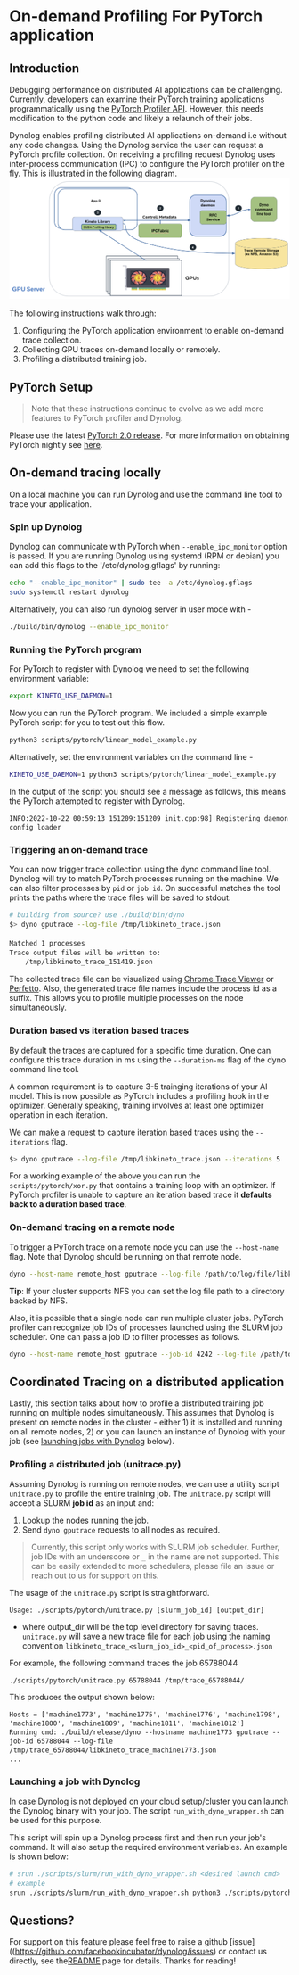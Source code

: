 # On-demand Profiling For PyTorch application

## Introduction
Debugging performance on distributed AI applications can be challenging. Currently, developers can examine their PyTorch training applications programmatically using the [PyTorch Profiler API](https://pytorch.org/docs/stable/profiler.html).
However, this needs modification to the python code and likely a relaunch of their jobs.

Dynolog enables profiling distributed AI applications on-demand i.e without any code changes. Using the Dynolog service the user can request a PyTorch profile collection. On receiving a profiling request Dynolog uses inter-process communication (IPC) to configure the PyTorch profiler on the fly. This is illustrated in the following diagram.
![Profiler activation flow with Dynolog and PyTorch](./profiler_flow.png)

The following instructions walk through:
1. Configuring the PyTorch application environment to enable on-demand trace collection.
1. Collecting GPU traces on-demand locally or remotely.
1. Profiling a distributed training job.

## PyTorch Setup
> Note that these instructions continue to evolve as we add more features to PyTorch profiler and Dynolog.

Please use the latest [PyTorch 2.0 release](https://pytorch.org/get-started/pytorch-2.0/). For more information on obtaining PyTorch nightly see [here](https://pytorch.org/get-started/locally/).

## On-demand tracing locally
On a local machine you can run Dynolog and use the command line tool to trace your application.

### Spin up Dynolog
Dynolog can communicate with PyTorch when `--enable_ipc_monitor` option is passed.
If you are running Dynolog using systemd (RPM or debian) you can add this flags to the '/etc/dynolog.gflags' by running:
```bash
echo "--enable_ipc_monitor" | sudo tee -a /etc/dynolog.gflags
sudo systemctl restart dynolog
```
Alternatively, you can also run dynolog server in user mode with -
```bash
./build/bin/dynolog --enable_ipc_monitor
```

### Running the PyTorch program
For PyTorch to register with Dynolog we need to set the following environment variable:
```bash
export KINETO_USE_DAEMON=1
```
Now you can run the PyTorch program. We included a simple example PyTorch script for you to test out this flow.
```bash
python3 scripts/pytorch/linear_model_example.py
```
Alternatively, set the environment variables on the command line -
```bash
KINETO_USE_DAEMON=1 python3 scripts/pytorch/linear_model_example.py
```

In the output of the script you should see a message as follows, this means the PyTorch attempted to register with Dynolog.
```
INFO:2022-10-22 00:59:13 151209:151209 init.cpp:98] Registering daemon config loader
```

### Triggering an on-demand trace
You can now trigger trace collection using the dyno command line tool. Dynolog will try to match PyTorch processes running on the machine. We can also filter processes by `pid` or `job id`. On successful matches the tool prints the paths where the trace files will be saved to stdout:
```bash
# building from source? use ./build/bin/dyno
$> dyno gputrace --log-file /tmp/libkineto_trace.json

Matched 1 processes
Trace output files will be written to:
    /tmp/libkineto_trace_151419.json
```
The collected trace file can be visualized using [Chrome Trace Viewer](chrome://tracing) or [Perfetto](https://perfetto.dev/).
Also, the generated trace file names include the process id as a suffix. This allows you to profile multiple processes on the node simultaneously.

### Duration based vs iteration based traces
By default the traces are captured for a specific time duration. One can configure this trace duration in ms using the `--duration-ms` flag of the dyno command line tool.

A common requirement is to capture 3-5 trainging iterations of your AI model. This is now possible as PyTorch includes a profiling hook in the optimizer. Generally speaking, training involves at least one optimizer operation in each iteration.

We can make a request to capture iteration based traces using the `--iterations` flag.
```bash
$> dyno gputrace --log-file /tmp/libkineto_trace.json --iterations 5
```
For a working example of the above you can run the `scripts/pytorch/xor.py` that contains a training loop with an optimizer. If PyTorch profiler is unable to capture an iteration based trace it **defaults back to a duration based trace**.

### On-demand tracing on a remote node
To trigger a PyTorch trace on a remote node you can use the `--host-name` flag. Note that Dynolog should be running on that remote node.
```bash
dyno --host-name remote_host gputrace --log-file /path/to/log/file/libkineto_trace.json
```
**Tip**: If your cluster supports NFS you can set the log file path to a directory backed by NFS.

Also, it is possible that a single node can run multiple cluster jobs. PyTorch profiler can recognize job IDs
of processes launched using the SLURM job scheduler. One can pass a job ID to filter processes as follows.
```bash
dyno --host-name remote_host gputrace --job-id 4242 --log-file /path/to/log/file/libkineto_trace.json
```

## Coordinated Tracing on a distributed application
Lastly, this section talks about how to profile a distributed training job running on multiple nodes simultaneously.
This assumes that Dynolog is present on remote nodes in the cluster - either 1) it is installed and running on all remote nodes, 2) or you can launch an instance of Dynolog with your job (see [launching jobs with Dynolog](#launching-jobs-with-dynolog) below).

### Profiling a distributed job (unitrace.py)
Assuming Dynolog is running on remote nodes, we can use a utility script `unitrace.py` to profile the entire training job.
The `unitrace.py` script will accept a SLURM **job id** as an input and:
1. Lookup the nodes running the job.
2. Send `dyno gputrace` requests to all nodes as required.

> Currently, this script only works with SLURM job scheduler. Further, job IDs with an underscore or `_` in the name are not supported. This can be easily extended to more schedulers, please file an issue or reach out to us for support on this.

The usage of the `unitrace.py` script is straightforward.
```
Usage: ./scripts/pytorch/unitrace.py [slurm_job_id] [output_dir]
```
- where output_dir will be the top level directory for saving traces. `unitrace.py` will save a new trace file for each job using the naming convention `libkineto_trace_<slurm_job_id>_<pid_of_process>.json`

For example, the following command traces the job 65788044
```bash
./scripts/pytorch/unitrace.py 65788044 /tmp/trace_65788044/
```

This produces the output shown below:
```
Hosts = ['machine1773', 'machine1775', 'machine1776', 'machine1798', 'machine1800', 'machine1809', 'machine1811', 'machine1812']
Running cmd: ./build/release/dyno --hostname machine1773 gputrace --job-id 65788044 --log-file /tmp/trace_65788044/libkineto_trace_machine1773.json
...
```

### Launching a job with Dynolog<!-- {#launching-jobs-with-dynolog} -->
In case Dynolog is not deployed on your cloud setup/cluster you can launch the Dynolog binary
with your job. The script `run_with_dyno_wrapper.sh` can be used for this purpose.

This script will spin up a Dynolog process first and then run your job's command. It will also
setup the required environment variables. An example is shown below:
```bash
# srun ./scripts/slurm/run_with_dyno_wrapper.sh <desired launch cmd>
# example
srun ./scripts/slurm/run_with_dyno_wrapper.sh python3 ./scripts/pytorch/linear_model_example.py
```

## Questions?

For support on this feature please feel free to raise a github [issue]((https://github.com/facebookincubator/dynolog/issues) or contact us directly, see the[README](../README.md) page for details. Thanks for reading!
